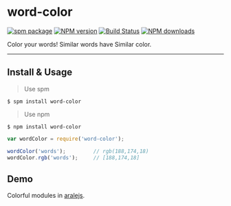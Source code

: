 # word-color

[![spm package](http://spmjs.io/badge/word-color)](http://spmjs.io/package/word-color)
[![NPM version](https://img.shields.io/npm/v/word-color.svg?style=flat)](https://npmjs.org/package/word-color)
[![Build Status](https://img.shields.io/travis/afc163/word-color.svg?style=flat)](https://travis-ci.org/afc163/word-color)
[![NPM downloads](http://img.shields.io/npm/dm/word-color.svg?style=flat)](https://npmjs.org/package/word-color)

Color your words! Similar words have Similar color.

---

## Install & Usage

> Use spm

```
$ spm install word-color
```

> Use npm

```
$ npm install word-color
```

```js
var wordColor = require('word-color');

wordColor('words');         // rgb(188,174,18)
wordColor.rgb('words');     // [188,174,18]
```

## Demo

Colorful modules in [aralejs](http://aralejs.org).
